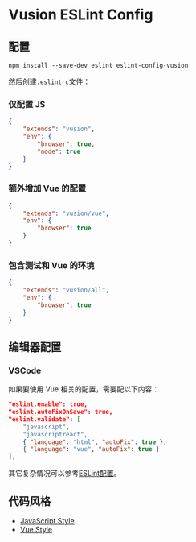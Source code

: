 # Vusion ESLint Config

## 配置

``` shell
npm install --save-dev eslint eslint-config-vusion
```

然后创建`.eslintrc`文件：

### 仅配置 JS

``` json
{
    "extends": "vusion",
    "env": {
        "browser": true,
        "node": true
    }
}
```

### 额外增加 Vue 的配置

``` json
{
    "extends": "vusion/vue",
    "env": {
        "browser": true
    }
}
```

### 包含测试和 Vue 的环境

``` json
{
    "extends": "vusion/all",
    "env": {
        "browser": true
    }
}
```

## 编辑器配置

### VSCode

如果要使用 Vue 相关的配置，需要配以下内容：

```json
"eslint.enable": true,
"eslint.autoFixOnSave": true,
"eslint.validate": [
    "javascript",
    "javascriptreact",
    { "language": "html", "autoFix": true },
    { "language": "vue", "autoFix": true }
],
```

其它复杂情况可以参考[ESLint配置](http://eslint.cn/docs/user-guide/configuring)。

## 代码风格

- [JavaScript Style](JavaScript.md)
- [Vue Style](Vue.md)

